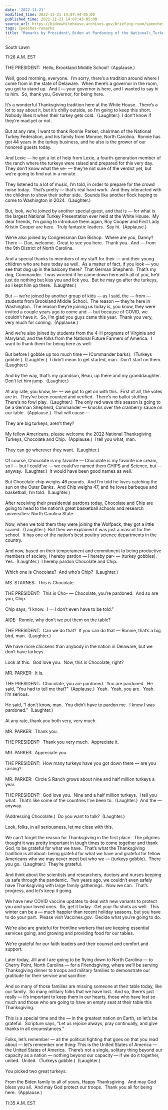 ```yaml
---
date: '2022-11-21'
modified_time: 2022-11-21 14:07:44-05:00
published_time: 2022-11-21 14:07:43-05:00
source_url: https://bidenwhitehouse.archives.gov/briefing-room/speeches-remarks/2022/11/21/remarks-by-president-biden-at-pardoning-of-the-national-turkey/
tags: speeches-remarks
title: "Remarks by President\_Biden at Pardoning of the National\_Turkey"
---
```

 
South Lawn

11:26 A.M. EST  
   
THE PRESIDENT:  Hello, Brookland Middle School!  (Applause.)   
   
Well, good morning, everyone.  I’m sorry, there’s a tradition around
where I come from in the state of Delaware.  When there’s a governor in
the room, you got to stand up.  And I — your governor is here, and I
wanted to say hi to him.  So, thank you, Governor, for being here.  
   
It’s a wonderful Thanksgiving tradition here at the White House. 
There’s a lot to say about it, but it’s chilly outside, so I’m going to
keep this short.  Nobody likes it when their turkey gets cold. 
(Laughter.)  I don’t know if they’re mad yet or not.  
   
But at any rate, I want to thank Ronnie Parker, chairman of the National
Turkey Federation, and his family from Monroe, North Carolina.  Ronnie
has got 44 years in the turkey business, and he also is the grower of
our honored guests today.   
   
And Lexie — he got a lot of help from Lexie, a fourth-generation member
of the ranch where the turkeys were raised and prepared for this very
day.  They don’t know what the ve- — they’re not sure of the verdict
yet, but we’re going to find out in a minute.  
   
They listened to a lot of music, I’m told, in order to prepare for the
crowd noise today.  That’s pretty — that’s real hard work.  And they
interacted with the children to show their softer side.  Sounds like
another flock hoping to come to Washington in 2024.  (Laughter.)  
   
But, look, we’re joined by another special guest, and that is — for what
is the largest National Turkey Presentation ever held at the White
House.  My dear friends, I’m going to introduce them again, Roy Cooper
and First Lady Kristin Cooper are here.  Truly fantastic leaders.  Say
hi.  (Applause.)  
   
We’re also joined by Congressman Dan Bishop.  Where are you, Danny? 
There — Dan, welcome.  Great to see you here.  Thank you.  And — from
the 9th District of North Carolina.  
   
And a special thanks to members of my staff for their — and their young
children who are here today as well.  As a matter of fact, if you look —
you see that dog up in the balcony there?  That German Shepherd.  That’s
my dog, Commander.  I was worried if he came down here with all of you,
he’d just do nothing but kiss you and lick you.  But he may go after the
turkeys, so I kept him up there.  (Laughter.)  
   
But — we’re joined by another group of kids — as I said, the — from —
students from Brookland Middle School.  The reason — they’re here in
Washington.  The reason they’re joining us today is, you know, they were
invited a couple years ago to come and — but because of COVID, we
couldn’t have it.  So, I’m glad you guys came this year.  Thank you
very, very much for coming.  (Applause.)  
   
And we’re also joined by students from the 4-H programs of Virginia and
Maryland, and the folks from the National Future Farmers of America.  I
want to thank them for being here as well.  
   
But before I gobble up too much time — (Commander barks).  (Turkeys
gobble.)  (Laughter.)  I didn’t mean to get started, man.  Don’t start
on them.  (Laughter.)  
   
And by the way, that’s my grandson, Beau, up there and my
granddaughter.  Don’t let him jump.  (Laughter.)  
   
At any rate, you know, le- — we got to get on with this.  First of all,
the votes are in.  They’ve been counted and verified.  There’s no ballot
stuffing.  There’s no fowl play.  (Laughter.)  The only red wave this
season is going to be a German Shepherd, Commander — knocks over the
cranberry sauce on our table.  (Applause.)  That will cause —  
   
They are big turkeys, aren’t they?  
   
My fellow Americans, please welcome the 2022 National Thanksgiving
Turkeys, Chocolate and Chip.  (Applause.)  I tell you what, man.  
   
They can go wherever they want.  (Laughter.)  
   
Of course, Chocolate is my favorite — Chocolate is my favorite ice
cream, so I — but I could’ve — we could’ve named them CHIPS and Science,
but — anyway.  (Laughter.)  It would have been good names as well.  
   
But Chocolate <s>chip</s> weighs 46 pounds.  And I’m told he loves
catching the sun on the Outer Banks.  And Chip weighs 47, and he loves
barbeque and basketball, I’m told.  (Laughter.)  
   
After receiving their presidential pardons today, Chocolate and Chip are
going to head to the nation’s great basketball schools and research
universities: North Carolina State.   
   
Now, when we told them they were joining the Wolfpack, they got a little
scared.  (Laughter.)  But then we explained it was just a mascot for the
school.  It has one of the nation’s best poultry science departments in
the country.  
   
And now, based on their temperament and commitment to being productive
members of society, I hereby pardon — I hereby par- — (turkey gobbles). 
Yes.  (Laughter.)  I hereby pardon Chocolate and Chip.   
   
Which one is Chocolate?  And who’s Chip?  (Laughter.)  
   
MS. STARNES:  This is Chocolate.  
   
THE PRESIDENT:  This is Cho- — Chocolate, you’re pardoned.  And so are
you, Chip.  
   
Chip says, “I know.  I — I don’t even have to be told.”  
   
AIDE:  Ronnie, why don’t we put them on the table?  
   
THE PRESIDENT:  Can we do that?  If you can do that — Ronnie, that’s a
big bird, man.  (Laughter.)  
   
We have more chickens than anybody in the nation in Delaware, but we
don’t have turkeys.   
   
Look at this.  God love you.  Now, this is Chocolate, right?  
   
MR. PARKER:  It is.  
   
THE PRESIDENT:  Chocolate, you are pardoned.  You are pardoned.  He
said, “You had to tell me that?”  (Applause.)  Yeah.  Yeah, you are. 
Yeah.  I’m serious.   
   
He said, “I don’t know, man.  You didn’t have to pardon me.  I knew I
was pardoned.”  (Laughter.)  
   
At any rate, thank you both very, very much.  
   
MR. PARKER:  Thank you.  
   
THE PRESIDENT:  Thank you very much.  Appreciate it.  
   
MR. PARKER:  Appreciate you.  
   
THE PRESIDENT:  How many turkeys have you got down there — are you
raising?  
   
MR. PARKER:  Circle S Ranch grows about nine and half million turkeys a
year.  
   
THE PRESIDENT:  God love you.  Nine and a half million turkeys.  I tell
you what.  That’s like some of the countries I’ve been to.  (Laughter.) 
And the — anyway.  
   
(Addressing Chocolate.)  Do you want to talk?  (Laughter.)  
   
Look, folks, in all seriousness, let me close with this.  
   
We can’t forget the reason for Thanksgiving in the first place.  The
pilgrims thought it was pretty important in tough times to come together
and thank God, to be grateful for what we have.  That’s what the
Thanksgiving tradition is all about: being grateful for what we have and
grateful for fellow Americans who we may never meet but who we —
(turkeys gobble).  There you go.  (Laughter.)  They’re grateful.  
   
And think about the scientists and researchers, doctors and nurses
keeping us safe through the pandemic.  Two years ago, we couldn’t even
safely have Thanksgiving with large family gatherings.  Now we can. 
That’s progress, and let’s keep it going.   
   
We have new COVID vaccine updates to deal with new variants to protect
you and your loved ones.  So, get it today.  Get your flu shots as
well.  This winter can be a — much happier than recent holiday seasons,
but you have to do your part.  Please visit Vaccines.gov.  Decide what
you’re going to do.  
   
We’re also are grateful for frontline workers that are keeping essential
services going, and growing and providing food for our tables.   
   
We’re grateful for our faith leaders and their counsel and comfort and
support.   
   
Later today, Jill and I are going to be flying down to North Carolina —
to Cherry Point, North Carolina — for a Friendsgiving, where we’ll be
serving Thanksgiving dinner to troops and military families to
demonstrate our gratitude for their service and sacrifice.   
   
And so many of those families are missing someone at their table today,
like our family.  So many military folks that we have lost.  And so,
there’s just really — it’s important to keep them in our hearts, those
who have lost so much and those who are going to have an empty seat at
their table this Thanksgiving.  
   
This is a special time and the — in the greatest nation on Earth, so
let’s be grateful.  Scripture says, “Let us rejoice always, pray
continually, and give thanks in all circumstances.”   
   
Folks, let’s remember — all the political fighting that goes on that you
read about — let’s remember one thing: This is the United States of
America — the United States of America.  There’s not a single, solitary
thing beyond our capacity as a nation — nothing beyond our capacity — if
we do it together, united.  United.  (Turkeys gobble.)  (Laughter.)  
   
You picked two great turkeys.  
   
From the Biden family to all of yours, Happy Thanksgiving.  And may God
bless you all.  And may God protect our troops.  Thank you all for being
here.  (Applause.)  
   
11:35 A.M. EST
